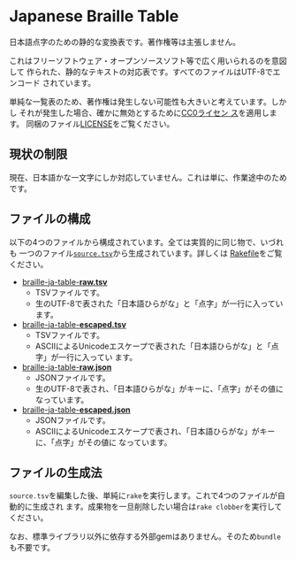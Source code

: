 Japanese Braille Table
======================

日本語点字のための静的な変換表です。著作権等は主張しません。

これはフリーソフトウェア・オープンソースソフト等で広く用いられるのを意図して
作られた、静的なテキストの対応表です。すべてのファイルはUTF-8でエンコード
されています。

単純な一覧表のため、著作権は発生しない可能性も大きいと考えています。しかし
それが発生した場合、確かに無効とするために[CC0ライセン
ス](https://creativecommons.org/public-domain/cc0/)を適用します。
同梱のファイル[LICENSE](./LICENSE)をご覧ください。

## 現状の制限

現在、日本語かな一文字にしか対応していません。これは単に、作業途中のためです。

## ファイルの構成

以下の4つのファイルから構成されています。全ては実質的に同じ物で、いづれも
一つのファイル[`source.tsv`](./source.tsv)から生成されています。詳しくは
[Rakefile](./Rakefile)をご覧ください。

* [braille-ja-table-**raw.tsv**](./braille-ja-table-raw.tsv)
    * TSVファイルです。
    * 生のUTF-8で表された「日本語ひらがな」と「点字」が一行に入っています。
* [braille-ja-table-**escaped.tsv**](./braille-ja-table-escaped.tsv)
    * TSVファイルです。
    * ASCIIによるUnicodeエスケープで表された「日本語ひらがな」と「点字」が一行に入ってい
      ます。
* [braille-ja-table-**raw.json**](./braille-ja-table-raw.json)
    * JSONファイルです。
    * 生のUTF-8で表され、「日本語ひらがな」がキーに、「点字」がその値になっています。
* [braille-ja-table-**escaped.json**](./braille-ja-table-escaped.json)
    * JSONファイルです。
    * ASCIIによるUnicodeエスケープで表され、「日本語ひらがな」がキーに、「点字」がその値に
      なっています。

## ファイルの生成法

`source.tsv`を編集した後、単純に`rake`を実行します。これで4つのファイルが自動的に生成され
ます。成果物を一旦削除したい場合は`rake clobber`を実行してください。

なお、標準ライブラリ以外に依存する外部gemはありません。そのため`bundle`も不要です。
